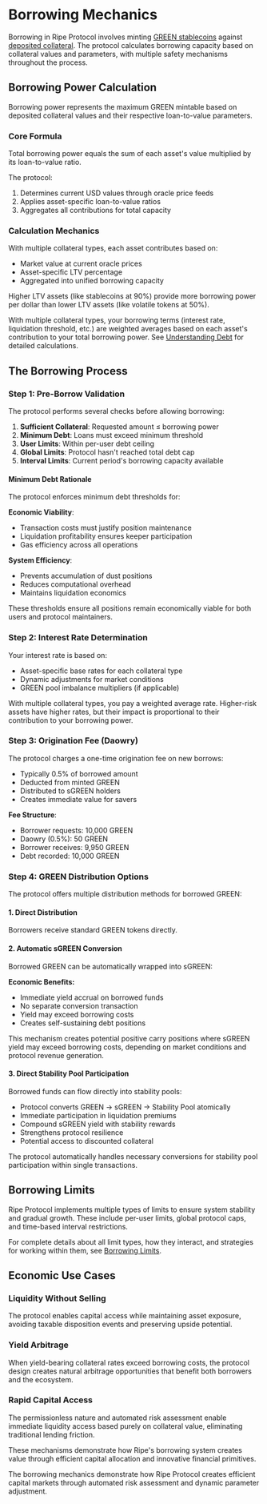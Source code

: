 # Borrowing Mechanics

Borrowing in Ripe Protocol involves minting [GREEN stablecoins](green.md) against [deposited collateral](collateral-assets/deposit-withdrawal-mechanics.md). The protocol calculates borrowing capacity based on collateral values and parameters, with multiple safety mechanisms throughout the process.

## Borrowing Power Calculation

Borrowing power represents the maximum GREEN mintable based on deposited collateral values and their respective loan-to-value parameters.

### Core Formula

Total borrowing power equals the sum of each asset's value multiplied by its loan-to-value ratio.

The protocol:
1. Determines current USD values through oracle price feeds
2. Applies asset-specific loan-to-value ratios
3. Aggregates all contributions for total capacity

### Calculation Mechanics

With multiple collateral types, each asset contributes based on:
- Market value at current oracle prices
- Asset-specific LTV percentage
- Aggregated into unified borrowing capacity

Higher LTV assets (like stablecoins at 90%) provide more borrowing power per dollar than lower LTV assets (like volatile tokens at 50%).

With multiple collateral types, your borrowing terms (interest rate, liquidation threshold, etc.) are weighted averages based on each asset's contribution to your total borrowing power. See [Understanding Debt](02-understanding-debt.md#weighted-debt-terms) for detailed calculations.

## The Borrowing Process

### Step 1: Pre-Borrow Validation

The protocol performs several checks before allowing borrowing:

1. **Sufficient Collateral**: Requested amount ≤ borrowing power
2. **Minimum Debt**: Loans must exceed minimum threshold
3. **User Limits**: Within per-user debt ceiling
4. **Global Limits**: Protocol hasn't reached total debt cap
5. **Interval Limits**: Current period's borrowing capacity available

#### Minimum Debt Rationale

The protocol enforces minimum debt thresholds for:

**Economic Viability**:
- Transaction costs must justify position maintenance
- Liquidation profitability ensures keeper participation
- Gas efficiency across all operations

**System Efficiency**:
- Prevents accumulation of dust positions
- Reduces computational overhead
- Maintains liquidation economics

These thresholds ensure all positions remain economically viable for both users and protocol maintainers.

### Step 2: Interest Rate Determination

Your interest rate is based on:
- Asset-specific base rates for each collateral type
- Dynamic adjustments for market conditions
- GREEN pool imbalance multipliers (if applicable)

With multiple collateral types, you pay a weighted average rate. Higher-risk assets have higher rates, but their impact is proportional to their contribution to your borrowing power.

### Step 3: Origination Fee (Daowry)

The protocol charges a one-time origination fee on new borrows:
- Typically 0.5% of borrowed amount
- Deducted from minted GREEN
- Distributed to sGREEN holders
- Creates immediate value for savers

**Fee Structure**:
- Borrower requests: 10,000 GREEN
- Daowry (0.5%): 50 GREEN
- Borrower receives: 9,950 GREEN
- Debt recorded: 10,000 GREEN

### Step 4: GREEN Distribution Options

The protocol offers multiple distribution methods for borrowed GREEN:

#### 1. Direct Distribution
Borrowers receive standard GREEN tokens directly.

#### 2. Automatic sGREEN Conversion
Borrowed GREEN can be automatically wrapped into sGREEN:

**Economic Benefits:**
- Immediate yield accrual on borrowed funds
- No separate conversion transaction
- Yield may exceed borrowing costs
- Creates self-sustaining debt positions

This mechanism creates potential positive carry positions where sGREEN yield may exceed borrowing costs, depending on market conditions and protocol revenue generation.

#### 3. Direct Stability Pool Participation
Borrowed funds can flow directly into stability pools:
- Protocol converts GREEN → sGREEN → Stability Pool atomically
- Immediate participation in liquidation premiums
- Compound sGREEN yield with stability rewards
- Strengthens protocol resilience
- Potential access to discounted collateral

The protocol automatically handles necessary conversions for stability pool participation within single transactions.

## Borrowing Limits

Ripe Protocol implements multiple types of limits to ensure system stability and gradual growth. These include per-user limits, global protocol caps, and time-based interval restrictions.

For complete details about all limit types, how they interact, and strategies for working within them, see [Borrowing Limits](04-borrowing-limits.md).

## Economic Use Cases

### Liquidity Without Selling
The protocol enables capital access while maintaining asset exposure, avoiding taxable disposition events and preserving upside potential.

### Yield Arbitrage
When yield-bearing collateral rates exceed borrowing costs, the protocol design creates natural arbitrage opportunities that benefit both borrowers and the ecosystem.

### Rapid Capital Access
The permissionless nature and automated risk assessment enable immediate liquidity access based purely on collateral value, eliminating traditional lending friction.

These mechanisms demonstrate how Ripe's borrowing system creates value through efficient capital allocation and innovative financial primitives.

The borrowing mechanics demonstrate how Ripe Protocol creates efficient capital markets through automated risk assessment and dynamic parameter adjustment.